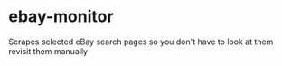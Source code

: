 # ebay-monitor
Scrapes selected eBay search pages so you don't have to look at them revisit them manually
